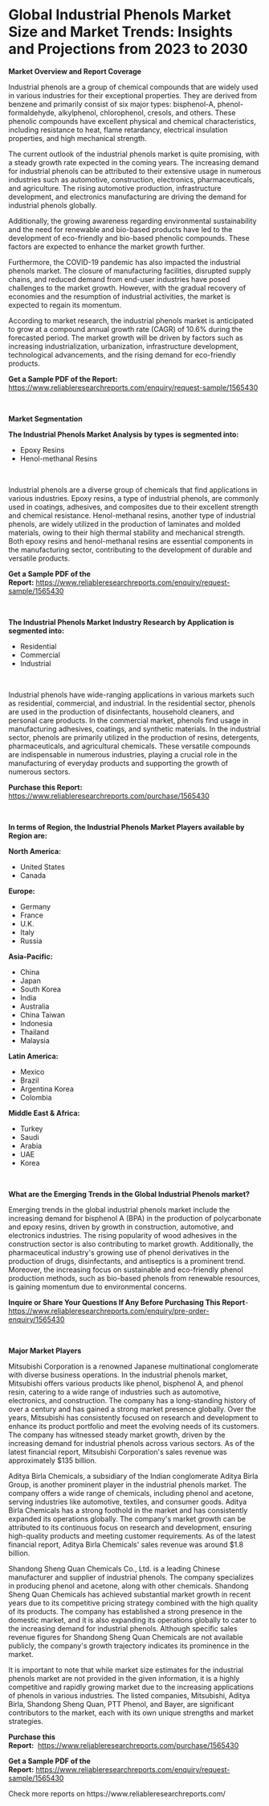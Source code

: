<p><h1>Global Industrial Phenols Market Size and Market Trends: Insights and Projections from 2023 to 2030</h1></p><p><strong>Market Overview and Report Coverage</strong></p>
<p><p>Industrial phenols are a group of chemical compounds that are widely used in various industries for their exceptional properties. They are derived from benzene and primarily consist of six major types: bisphenol-A, phenol-formaldehyde, alkylphenol, chlorophenol, cresols, and others. These phenolic compounds have excellent physical and chemical characteristics, including resistance to heat, flame retardancy, electrical insulation properties, and high mechanical strength.</p><p>The current outlook of the industrial phenols market is quite promising, with a steady growth rate expected in the coming years. The increasing demand for industrial phenols can be attributed to their extensive usage in numerous industries such as automotive, construction, electronics, pharmaceuticals, and agriculture. The rising automotive production, infrastructure development, and electronics manufacturing are driving the demand for industrial phenols globally.</p><p>Additionally, the growing awareness regarding environmental sustainability and the need for renewable and bio-based products have led to the development of eco-friendly and bio-based phenolic compounds. These factors are expected to enhance the market growth further.</p><p>Furthermore, the COVID-19 pandemic has also impacted the industrial phenols market. The closure of manufacturing facilities, disrupted supply chains, and reduced demand from end-user industries have posed challenges to the market growth. However, with the gradual recovery of economies and the resumption of industrial activities, the market is expected to regain its momentum.</p><p>According to market research, the industrial phenols market is anticipated to grow at a compound annual growth rate (CAGR) of 10.6% during the forecasted period. The market growth will be driven by factors such as increasing industrialization, urbanization, infrastructure development, technological advancements, and the rising demand for eco-friendly products.</p></p>
<p><strong>Get a Sample PDF of the Report:</strong> <a href="https://www.reliableresearchreports.com/enquiry/request-sample/1565430">https://www.reliableresearchreports.com/enquiry/request-sample/1565430</a></p>
<p>&nbsp;</p>
<p><strong>Market Segmentation</strong></p>
<p><strong>The Industrial Phenols Market Analysis by types is segmented into:</strong></p>
<p><ul><li>Epoxy Resins</li><li>Henol-methanal Resins</li></ul></p>
<p>&nbsp;</p>
<p><p>Industrial phenols are a diverse group of chemicals that find applications in various industries. Epoxy resins, a type of industrial phenols, are commonly used in coatings, adhesives, and composites due to their excellent strength and chemical resistance. Henol-methanal resins, another type of industrial phenols, are widely utilized in the production of laminates and molded materials, owing to their high thermal stability and mechanical strength. Both epoxy resins and henol-methanal resins are essential components in the manufacturing sector, contributing to the development of durable and versatile products.</p></p>
<p><strong>Get a Sample PDF of the Report:</strong>&nbsp;<a href="https://www.reliableresearchreports.com/enquiry/request-sample/1565430">https://www.reliableresearchreports.com/enquiry/request-sample/1565430</a></p>
<p>&nbsp;</p>
<p><strong>The Industrial Phenols Market Industry Research by Application is segmented into:</strong></p>
<p><ul><li>Residential</li><li>Commercial</li><li>Industrial</li></ul></p>
<p>&nbsp;</p>
<p><p>Industrial phenols have wide-ranging applications in various markets such as residential, commercial, and industrial. In the residential sector, phenols are used in the production of disinfectants, household cleaners, and personal care products. In the commercial market, phenols find usage in manufacturing adhesives, coatings, and synthetic materials. In the industrial sector, phenols are primarily utilized in the production of resins, detergents, pharmaceuticals, and agricultural chemicals. These versatile compounds are indispensable in numerous industries, playing a crucial role in the manufacturing of everyday products and supporting the growth of numerous sectors.</p></p>
<p><strong>Purchase this Report:</strong>&nbsp; <a href="https://www.reliableresearchreports.com/purchase/1565430">https://www.reliableresearchreports.com/purchase/1565430</a></p>
<p>&nbsp;</p>
<p><strong>In terms of Region, the Industrial Phenols Market Players available by Region are:</strong></p>
<p>
    <p> <strong> North America: </strong>
        <ul>
            <li>United States</li>
            <li>Canada</li>
        </ul>
        </p> 
    <p> <strong> Europe: </strong>
        <ul>
            <li>Germany</li>
            <li>France</li>
            <li>U.K.</li>
            <li>Italy</li>
            <li>Russia</li>
        </ul>
        </p> 
    <p> <strong> Asia-Pacific: </strong>
        <ul>
            <li>China</li>
            <li>Japan</li>
            <li>South Korea</li>
            <li>India</li>
            <li>Australia</li>
            <li>China Taiwan</li>
            <li>Indonesia</li>
            <li>Thailand</li>
            <li>Malaysia</li>
        </ul>
        </p> 
    <p> <strong> Latin America: </strong>
        <ul>
            <li>Mexico</li>
            <li>Brazil</li>
            <li>Argentina Korea</li>
            <li>Colombia</li>
        </ul>
        </p> 
    <p> <strong> Middle East & Africa: </strong>
        <ul>
            <li>Turkey</li>
            <li>Saudi</li>
            <li>Arabia</li>
            <li>UAE</li>
            <li>Korea</li>
        </ul>
    </p>
    </p>
<p>&nbsp;</p>
<p><strong>What are the Emerging Trends in the Global Industrial Phenols market?</strong></p>
<p><p>Emerging trends in the global industrial phenols market include the increasing demand for bisphenol A (BPA) in the production of polycarbonate and epoxy resins, driven by growth in construction, automotive, and electronics industries. The rising popularity of wood adhesives in the construction sector is also contributing to market growth. Additionally, the pharmaceutical industry's growing use of phenol derivatives in the production of drugs, disinfectants, and antiseptics is a prominent trend. Moreover, the increasing focus on sustainable and eco-friendly phenol production methods, such as bio-based phenols from renewable resources, is gaining momentum due to environmental concerns.</p></p>
<p><strong>Inquire or Share Your Questions If Any Before Purchasing This Report</strong>- <a href="https://www.reliableresearchreports.com/enquiry/pre-order-enquiry/1565430">https://www.reliableresearchreports.com/enquiry/pre-order-enquiry/1565430</a></p>
<p>&nbsp;</p>
<p><strong>Major Market Players</strong></p>
<p><p>Mitsubishi Corporation is a renowned Japanese multinational conglomerate with diverse business operations. In the industrial phenols market, Mitsubishi offers various products like phenol, bisphenol A, and phenol resin, catering to a wide range of industries such as automotive, electronics, and construction. The company has a long-standing history of over a century and has gained a strong market presence globally. Over the years, Mitsubishi has consistently focused on research and development to enhance its product portfolio and meet the evolving needs of its customers. The company has witnessed steady market growth, driven by the increasing demand for industrial phenols across various sectors. As of the latest financial report, Mitsubishi Corporation's sales revenue was approximately $135 billion.</p><p>Aditya Birla Chemicals, a subsidiary of the Indian conglomerate Aditya Birla Group, is another prominent player in the industrial phenols market. The company offers a wide range of chemicals, including phenol and acetone, serving industries like automotive, textiles, and consumer goods. Aditya Birla Chemicals has a strong foothold in the market and has consistently expanded its operations globally. The company's market growth can be attributed to its continuous focus on research and development, ensuring high-quality products and meeting customer requirements. As of the latest financial report, Aditya Birla Chemicals' sales revenue was around $1.8 billion.</p><p>Shandong Sheng Quan Chemicals Co., Ltd. is a leading Chinese manufacturer and supplier of industrial phenols. The company specializes in producing phenol and acetone, along with other chemicals. Shandong Sheng Quan Chemicals has achieved substantial market growth in recent years due to its competitive pricing strategy combined with the high quality of its products. The company has established a strong presence in the domestic market, and it is also expanding its operations globally to cater to the increasing demand for industrial phenols. Although specific sales revenue figures for Shandong Sheng Quan Chemicals are not available publicly, the company's growth trajectory indicates its prominence in the market.</p><p>It is important to note that while market size estimates for the industrial phenols market are not provided in the given information, it is a highly competitive and rapidly growing market due to the increasing applications of phenols in various industries. The listed companies, Mitsubishi, Aditya Birla, Shandong Sheng Quan, PTT Phenol, and Bayer, are significant contributors to the market, each with its own unique strengths and market strategies.</p></p>
<p><strong>Purchase this Report:</strong>&nbsp;&nbsp;<a href="https://www.reliableresearchreports.com/purchase/1565430">https://www.reliableresearchreports.com/purchase/1565430</a></p>
<p></p>
<p><strong>Get a Sample PDF of the Report:</strong>&nbsp;<a href="https://www.reliableresearchreports.com/enquiry/request-sample/1565430">https://www.reliableresearchreports.com/enquiry/request-sample/1565430</a></p>
<p>Check more reports on https://www.reliableresearchreports.com/</p>